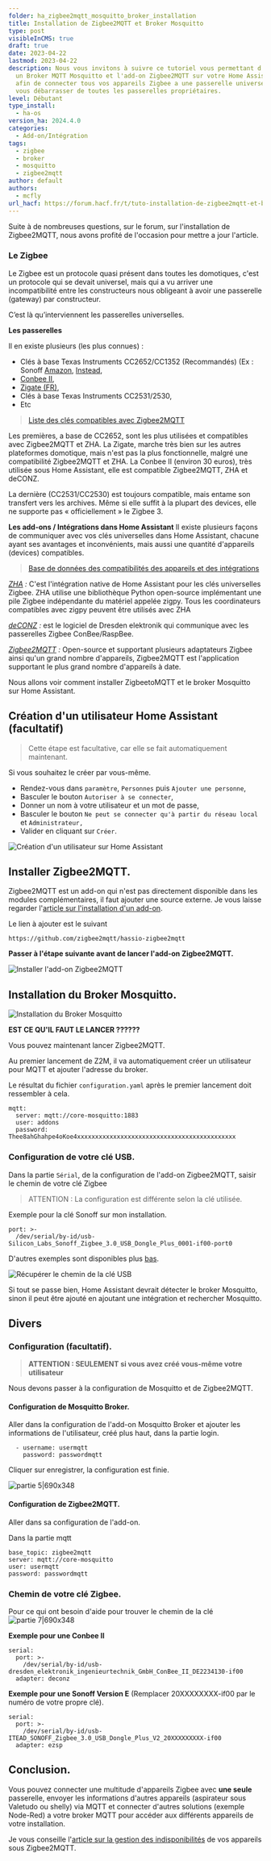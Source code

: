 ```yaml
---
folder: ha_zigbee2mqtt_mosquitto_broker_installation
title: Installation de Zigbee2MQTT et Broker Mosquitto
type: post
visibleInCMS: true
draft: true
date: 2023-04-22
lastmod: 2023-04-22
description: Nous vous invitons à suivre ce tutoriel vous permettant d'installer
  un Broker MQTT Mosquitto et l'add-on Zigbee2MQTT sur votre Home Assistant OS
  afin de connecter tous vos appareils Zigbee a une passerelle universelle et
  vous débarrasser de toutes les passerelles propriétaires.
level: Débutant
type_install:
  - ha-os
version_ha: 2024.4.0
categories:
  - Add-on/Intégration
tags:
  - zigbee
  - broker
  - mosquitto
  - zigbee2mqtt
author: default
authors:
  - mcfly
url_hacf: https://forum.hacf.fr/t/tuto-installation-de-zigbee2mqtt-et-broker-mosquitto/23103
---
```

Suite à de nombreuses questions, sur le forum, sur l'installation de Zigbee2MQTT, nous avons profité de l'occasion pour mettre a jour l'article.

### Le Zigbee

L﻿e Zigbee est un protocole quasi présent dans toutes les domotiques, c'est un protocole qui se devait universel, mais qui a vu arriver une incompatibilité entre les constructeurs nous obligeant à avoir une passerelle (gateway) par constructeur.

C’est là qu’interviennent les passerelles universelles.

**Les passerelles**

Il en existe plusieurs (les plus connues) :

* Clés à base Texas Instruments CC2652/CC1352 (Recommandés) (Ex : Sonoff [Amazon](https://www.amazon.fr/SONOFF-EFR32MG21-Coordinator-Universelle-Passerelle/dp/B0B6P22YJC), [Instead](https://sonoff.tech/product/gateway-and-sensors/sonoff-zigbee-3-0-usb-dongle-plus-e/),
* [Conbee II](https://www.amazon.fr/Dresden-ConBee-Electronique-II/dp/B07PZ7ZHG5),
* [Zigate (FR)](https://zigate.fr/),
* Clés à base Texas Instruments CC2531/2530,
* Etc

> [Liste des clés compatibles avec Zigbee2MQTT](https://www.zigbee2mqtt.io/guide/adapters/#recommended)

Les premières, a base de CC2652, sont les plus utilisées et compatibles avec Zigbee2MQTT et ZHA.
La Zigate, marche très bien sur les autres plateformes domotique, mais n'est pas la plus fonctionnelle, malgré une compatibilité Zigbee2MQTT et ZHA.
La Conbee II (environ 30 euros), très utilisée sous Home Assistant, elle est compatible Zigbee2MQTT, ZHA et deCONZ.

La dernière (CC2531/CC2530) est toujours compatible, mais entame son transfert vers les archives. Même si elle suffit à la plupart des devices, elle ne supporte pas « officiellement » le Zigbee 3.

**Les add-ons / Intégrations dans Home Assistant**
Il existe plusieurs façons de communiquer avec vos clés universelles dans Home Assistant, chacune ayant ses avantages et inconvénients, mais aussi une quantité d'appareils (devices) compatibles.

> [Base de données des compatibilités des appareils et des intégrations](https://zigbee.blakadder.com/)

*[ZHA](https://www.home-assistant.io/integrations/zha/) :* C'est l'intégration native de Home Assistant pour les clés universelles Zigbee. ZHA utilise une bibliothèque Python open-source implémentant une pile Zigbee indépendante du matériel appelée zigpy. Tous les coordinateurs compatibles avec zigpy peuvent être utilisés avec ZHA

*[deCONZ](https://www.home-assistant.io/integrations/deconz/) :* est le logiciel de Dresden elektronik qui communique avec les passerelles Zigbee ConBee/RaspBee.

*[Zigbee2MQTT](https://www.zigbee2mqtt.io/) :* Open-source et supportant plusieurs adaptateurs Zigbee ainsi qu'un grand nombre d'appareils, Zigbee2MQTT est l'application supportant le plus grand nombre d'appareils à date.

Nous allons voir comment installer ZigbeetoMQTT et le broker Mosquitto sur Home Assistant.

## Création d'un utilisateur Home Assistant (facultatif)

> Cette étape est facultative, car elle se fait automatiquement maintenant.

Si vous souhaitez le créer par vous-même.

* Rendez-vous dans `paramètre`, `Personnes` puis `Ajouter une personne`,
* Basculer le bouton `Autoriser à se connecter`,
* Donner un nom à votre utilisateur et un mot de passe,
* Basculer le bouton `Ne peut se connecter qu'à partir du réseau local` et `Administrateur,`
* Valider en cliquant sur `Créer`.

![Création d'un utilisateur sur Home Assistant](img/zigbee2mqtt_creation_user.gif "Création d'un utilisateur sur Home Assistant")

## Installer Zigbee2MQTT.

Zigbee2MQTT est un add-on qui n'est pas directement disponible dans les modules complémentaires, il faut ajouter une source externe. Je vous laisse regarder l'[article sur l'installation d'un add-on](/ha_addon).

Le lien à ajouter est le suivant

```
https://github.com/zigbee2mqtt/hassio-zigbee2mqtt
```

**Passer à l'étape suivante avant de lancer l'add-on Zigbee2MQTT.**

![Installer l'add-on Zigbee2MQTT](img/zigbee2mqtt_installation.gif "Installer l'add-on Zigbee2MQTT")

## Installation du Broker Mosquitto.

![Installation du Broker Mosquitto](img/zigbee2mqtt_installation_mosquitto_broker.gif "Installation du Broker Mosquitto")

**EST CE QU'IL FAUT LE LANCER ??????**

Vous pouvez maintenant lancer Zigbee2MQTT.

Au premier lancement de Z2M, il va automatiquement créer un utilisateur pour MQTT et ajouter l'adresse du broker.

Le résultat du fichier `configuration.yaml` après le premier lancement doit ressembler à cela.

```
mqtt:
  server: mqtt://core-mosquitto:1883
  user: addons
  password: Thee8ahGhahpe4oKoe4xxxxxxxxxxxxxxxxxxxxxxxxxxxxxxxxxxxxxxxxxxxx
```

### Configuration de votre clé USB.

Dans la partie `Sérial`, de la configuration de l'add-on Zigbee2MQTT, saisir le chemin de votre clé Zigbee

> ATTENTION : La configuration est différente selon la clé utilisée.

Exemple pour la clé Sonoff sur mon installation.

```
port: >-
  /dev/serial/by-id/usb-Silicon_Labs_Sonoff_Zigbee_3.0_USB_Dongle_Plus_0001-if00-port0
```

D'autres exemples sont disponibles plus [bas](#chemin_de_votre_clé_zigbee).

![Récupérer le chemin de la clé USB](img/zigbee2mqtt_chemin_cle_usb.gif "Récupérer le chemin de la clé USB")

Si tout se passe bien, Home Assistant devrait détecter le broker Mosquitto, sinon il peut être ajouté en ajoutant une intégration et rechercher Mosquitto.

## Divers

### Configuration (facultatif).

> **ATTENTION : SEULEMENT si vous avez créé vous-même votre utilisateur**

Nous devons passer à la configuration de Mosquitto et de Zigbee2MQTT.

#### Configuration de Mosquitto Broker.

Aller dans la configuration de l'add-on Mosquitto Broker et ajouter les informations de l'utilisateur, créé plus haut, dans la partie login.

```
  - username: usermqtt
    password: passwordmqtt
```

Cliquer sur enregistrer, la configuration est finie.

![partie 5|690x348](img/zigbee2mqtt_configuration_mosquitto_broker.gif)

#### Configuration de Zigbee2MQTT.

Aller dans sa configuration de l'add-on.

Dans la partie mqtt

```
base_topic: zigbee2mqtt
server: mqtt://core-mosquitto
user: usermqtt
password: passwordmqtt
```

### Chemin de votre clé Zigbee.

Pour ce qui ont besoin d'aide pour trouver le chemin de la clé 
![partie 7|690x348](upload://yxUXhDsJqhTjY0dhcqu0iHYwghU.gif)

**Exemple pour une Conbee II**

```
serial:
  port: >-
    /dev/serial/by-id/usb-dresden_elektronik_ingenieurtechnik_GmbH_ConBee_II_DE2234130-if00
  adapter: deconz
```

**Exemple pour une Sonoff Version E** (Remplacer 20XXXXXXXX-if00 par le numéro de votre propre clé).

```
serial:
  port: >-
    /dev/serial/by-id/usb-ITEAD_SONOFF_Zigbee_3.0_USB_Dongle_Plus_V2_20XXXXXXXXX-if00
  adapter: ezsp
```

## Conclusion.

Vous pouvez connecter une multitude d'appareils Zigbee avec **une seule** passerelle, envoyer les informations d'autres appareils (aspirateur sous Valetudo ou shelly) via MQTT et connecter d'autres solutions (exemple Node-Red) a votre broker MQTT pour accéder aux différents appareils de votre installation.

Je vous conseille l'[article sur la gestion des indisponibilités](/zigbee2mqtt-availability) de vos appareils sous Zigbee2MQTT.